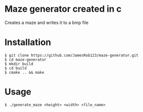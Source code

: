 # Maze generator created in c
Creates a maze and writes it to a bmp file

# Installation
```
$ git clone https://github.com/JamesRob123/maze-generator.git 
$ cd maze-generator
$ mkdir build
$ cd build
$ cmake .. && make
```

# Usage
```
$ ./generate_maze <height> <width> <file_name>
```

